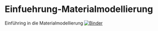 # Einfuehrung-Materialmodellierung
Einführing in die Materialmodellierung
[![Binder](https://mybinder.org/badge_logo.svg)](https://mybinder.org/v2/gh/koehlerson/Einfuehrung-Materialmodellierung/master)
